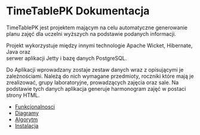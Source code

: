 # TimeTablePK Dokumentacja #

TimeTablePK jest projektem mającym na celu automatyczne generowanie planu zajęć dla uczelni wyższych na podstawie podanych informacji.

Projekt wykorzystuje między innymi technologie Apache Wicket, Hibernate, Java oraz<br />
serwer aplikacji Jetty i bazę danych PostgreSQL.

Do Aplikacji wprowadzany zostaje zestaw danych wraz z opisującymi je zależnościami. Należą do nich wymagane przedmioty, roczniki które mają je zrealizować, grupy laboratoryjne, prowadzących zajęcia oraz sale. Na podstawie tych danych aplikacja generuje harmonogram zajęć w postaci strony HTML.

  * [Funkcjonalnosci](Funkcjonalnosci.md)
  * [Diagramy](Diagramy.md)
  * [Algorytm](Algorytm.md)
  * [Instalacja](Instalacja.md)